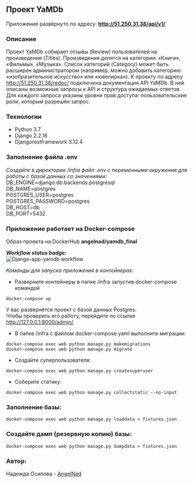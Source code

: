 ## Проект YaMDb
Приложение развёрнуто по адресу:
**http://51.250.31.38/api/v1/**

### Описание
Проект YaMDb собирает отзывы (Review) пользователей на произведения (Titles). Произведения делятся на категории: «Книги», «Фильмы», «Музыка». Список категорий (Category) может быть расширен администратором (например, можно добавить категорию «изобразительное искусство» или «ювелирка»).
К проекту по адресу http://51.250.31.38/redoc/ подключена документация API YaMDb. В ней описаны возможные запросы к API и структура ожидаемых ответов. Для каждого запроса указаны уровни прав доступа: пользовательские роли, которым разрешён запрос.

### Технологии
- Python 3.7
- Django 2.2.16
- Djangorestframework 3.12.4


### Заполнение файла .env

_Создайте в директории /infra файл .env с переменными окружения для работы с базой данных со значениями:_<br>
DB_ENGINE=django.db.backends.postgresql<br>
DB_NAME=postgres <br>
POSTGRES_USER=postgres <br>
POSTGRES_PASSWORD=postgres <br>
DB_HOST=db <br>
DB_PORT=5432

### Приложение работает на Docker-compose
Образ проекта на DockerHub **angelnad/yamdb_final** <br>

_**Workflow status badge:**_<br>
![Django-app-yamdb workflow](https://github.com/AngelNad/yamdb_final/actions/workflows/yamdb_workflow.yml/badge.svg)

_Команды для запуска приложения в контейнерах:_
- Разверните контейнеры в папке /infra запустив docker-compose командой

```
docker-compose up
```
У вас развернётся проект с базой данных Postgres. <br>
Чтобы проверить его работу, перейдите по ссылке http://127.0.0.1:8000/admin/
- В папке /infra с файлом docker-compose.yaml выполните миграции:

```
docker-compose exec web python manage.py makemigrations
docker-compose exec web python manage.py migrate
```
- Создайте суперпользователя:
```
docker-compose exec web python manage.py createsuperuser
```

- Соберите статику:
```
docker-compose exec web python manage.py collectstatic --no-input
```

### Заполнение базы:

```
docker-compose exec web python manage.py loaddata > fixtures.json
```

### Создайте дамп (резервную копию) базы:

```
docker-compose exec web python manage.py dumpdata > fixtures.json
```

### Автор:
Надежда Осипова - [AngelNad](https://github.com/AngelNad)

